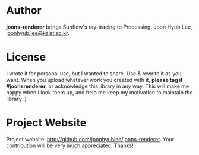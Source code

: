# Author
**joons-renderer** brings Sunflow's ray-tracing to Processing.
Joon Hyub Lee, joonhyub.lee@kaist.ac.kr.

# License
I wrote it for personal use, but I wanted to share. Use & rewrite it as you want. When you upload whatever work you created with it, **please tag it #joonsrenderer**, or acknowledge this library in any way. This will make me happy when I look them up, and help me keep my motivation to maintain the library :)

# Project Website
Project website: http://github.com/joonhyublee/joons-renderer.
Your contribution will be very much appreciated. Thanks!

